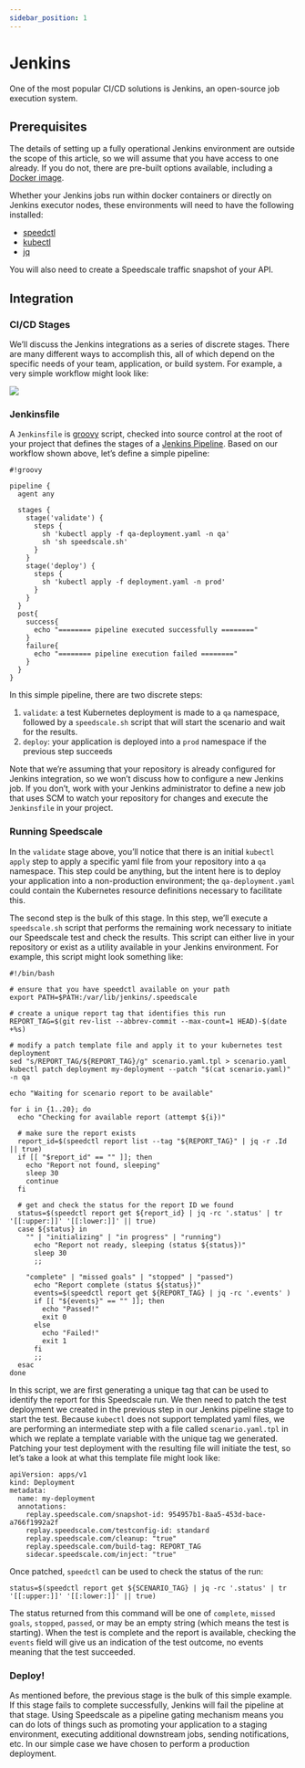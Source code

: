 ```yaml
---
sidebar_position: 1
---
```


# Jenkins

One of the most popular CI/CD solutions is Jenkins, an open-source job
execution system.

## Prerequisites

The details of setting up a fully operational Jenkins environment are outside the scope of this article, so we will assume that you have access to one already. If you do not, there are pre-built options available, including a [Docker image](https://hub.docker.com/r/jenkins/jenkins).

Whether your Jenkins jobs run within docker containers or directly on Jenkins executor nodes, these environments will need to have the following installed:

* [speedctl](../../setup/install/cli-speedctl.md)
* [kubectl](https://kubernetes.io/docs/tasks/tools/install-kubectl-linux/)
* [jq](https://stedolan.github.io/jq/)

You will also need to create a Speedscale traffic snapshot of your API.

## Integration

### CI/CD Stages

We’ll discuss the Jenkins integrations as a series of discrete stages. There are many different ways to accomplish this, all of which depend on the specific needs of your team, application, or build system. For example, a very simple workflow might look like:

![](https://speedscale.com/wp-content/uploads/2021/08/mermaid-diagram-20210803102316.png)

### Jenkinsfile

A `Jenkinsfile` is [groovy](http://groovy-lang.org) script, checked into source control at the root of your project that defines the stages of a [Jenkins Pipeline](https://www.jenkins.io/doc/book/pipeline/getting-started/). Based on our workflow shown above, let’s define a simple pipeline:

```
#!groovy

pipeline {
  agent any

  stages {
    stage('validate') {
      steps {
        sh 'kubectl apply -f qa-deployment.yaml -n qa'
        sh 'sh speedscale.sh'
      }
    }
    stage('deploy') {
      steps {
        sh 'kubectl apply -f deployment.yaml -n prod'
      }
    }
  }
  post{
    success{
      echo "======== pipeline executed successfully ========"
    }
    failure{
      echo "======== pipeline execution failed ========"
    }
  }
}
```

In this simple pipeline, there are two discrete steps:

1. `validate`: a test Kubernetes deployment is made to a `qa` namespace, followed by a `speedscale.sh` script that will start the scenario and wait for the results.
2. `deploy`: your application is deployed into a `prod` namespace if the previous step succeeds

Note that we’re assuming that your repository is already configured for Jenkins integration, so we won’t discuss how to configure a new Jenkins job. If you don’t, work with your Jenkins administrator to define a new job that uses SCM to watch your repository for changes and execute the `Jenkinsfile` in your project.

### Running Speedscale

In the `validate` stage above, you’ll notice that there is an initial `kubectl apply` step to apply a specific yaml file from your repository into a `qa` namespace. This step could be anything, but the intent here is to deploy your application into a non-production environment; the `qa-deployment.yaml` could contain the Kubernetes resource definitions necessary to facilitate this.

The second step is the bulk of this stage. In this step, we’ll execute a `speedscale.sh` script that performs the remaining work necessary to initiate our Speedscale test and check the results. This script can either live in your repository or exist as a utility available in your Jenkins environment. For example, this script might look something like:

```
#!/bin/bash

# ensure that you have speedctl available on your path
export PATH=$PATH:/var/lib/jenkins/.speedscale

# create a unique report tag that identifies this run
REPORT_TAG=$(git rev-list --abbrev-commit --max-count=1 HEAD)-$(date +%s)

# modify a patch template file and apply it to your kubernetes test deployment
sed "s/REPORT_TAG/${REPORT_TAG}/g" scenario.yaml.tpl > scenario.yaml
kubectl patch deployment my-deployment --patch "$(cat scenario.yaml)" -n qa

echo "Waiting for scenario report to be available"

for i in {1..20}; do
  echo "Checking for available report (attempt ${i})"

  # make sure the report exists
  report_id=$(speedctl report list --tag "${REPORT_TAG}" | jq -r .Id || true)
  if [[ "$report_id" == "" ]]; then
    echo "Report not found, sleeping"
    sleep 30
    continue
  fi
  
  # get and check the status for the report ID we found
  status=$(speedctl report get ${report_id} | jq -rc '.status' | tr '[[:upper:]]' '[[:lower:]]' || true)
  case ${status} in
    "" | "initializing" | "in progress" | "running")
      echo "Report not ready, sleeping (status ${status})"
      sleep 30
      ;;

    "complete" | "missed goals" | "stopped" | "passed")
      echo "Report complete (status ${status})"
      events=$(speedctl report get ${REPORT_TAG} | jq -rc '.events' )
      if [[ "${events}" == "" ]]; then
        echo "Passed!"
        exit 0
      else
        echo "Failed!"
        exit 1
      fi
      ;;
  esac
done
```

In this script, we are first generating a unique tag that can be used to identify the report for this Speedscale run. We then need to patch the test deployment we created in the previous step in our Jenkins pipeline stage to start the test. Because `kubectl` does not support templated yaml files, we are performing an intermediate step with a file called `scenario.yaml.tpl` in which we replate a template variable with the unique tag we generated. Patching your test deployment with the resulting file will initiate the test, so let’s take a look at what this template file might look like:

```
apiVersion: apps/v1
kind: Deployment
metadata:
  name: my-deployment
  annotations:
    replay.speedscale.com/snapshot-id: 954957b1-8aa5-453d-bace-a766f1992a2f
    replay.speedscale.com/testconfig-id: standard
    replay.speedscale.com/cleanup: "true"
    replay.speedscale.com/build-tag: REPORT_TAG
    sidecar.speedscale.com/inject: "true"
```

Once patched, `speedctl` can be used to check the status of the run:

```
status=$(speedctl report get ${SCENARIO_TAG} | jq -rc '.status' | tr '[[:upper:]]' '[[:lower:]]' || true)
```

The status returned from this command will be one of `complete`, `missed goals`, `stopped`, `passed`, or may be an empty string (which means the test is starting). When the test is complete and the report is available, checking the `events` field will give us an indication of the test outcome, no events meaning that the test succeeded.

### Deploy!

As mentioned before, the previous stage is the bulk of this simple example. If this stage fails to complete successfully, Jenkins will fail the pipeline at that stage. Using Speedscale as a pipeline gating mechanism means you can do lots of things such as promoting your application to a staging environment, executing additional downstream jobs, sending notifications, etc. In our simple case we have chosen to perform a production deployment.
